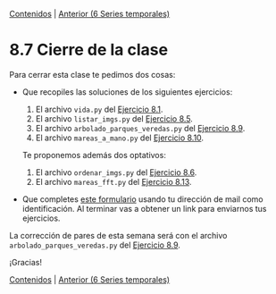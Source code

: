 [Contenidos](../Contenidos.md) \| [Anterior (6 Series temporales)](06_Series_Temporales.md)

# 8.7 Cierre de la clase

Para cerrar esta clase te pedimos dos cosas:
* Que recopiles las soluciones de los siguientes ejercicios:

  1. El archivo `vida.py` del [Ejercicio 8.1](../08_Fechas_Carpetas_y_Pandas/02_Fechas.md#ejercicio-81-segundos-vividos).
  2. El archivo  `listar_imgs.py` del [Ejercicio 8.5](../08_Fechas_Carpetas_y_Pandas/04_Ordenando_archivos.md#ejercicio-85-recorrer-el-árbol-de-archivos).
  3. El archivo  `arbolado_parques_veredas.py` del [Ejercicio 8.9](../08_Fechas_Carpetas_y_Pandas/05_Pandas.md#ejercicio-89-comparando-especies-en-parques-y-en-veredas).
  4. El archivo  `mareas_a_mano.py` del [Ejercicio 8.10](../08_Fechas_Carpetas_y_Pandas/06_Series_Temporales.md#ejercicio-810).

  Te proponemos además dos optativos:
  1. El archivo  `ordenar_imgs.py` del [Ejercicio 8.6](../08_Fechas_Carpetas_y_Pandas/04_Ordenando_archivos.md#ejercicio-86-ordenar-el-árbol-de-archivos-optativo).
  2. El archivo  `mareas_fft.py` del [Ejercicio 8.13](../08_Fechas_Carpetas_y_Pandas/06_Series_Temporales.md#ejercicio-813-otros-puertos).
 
* Que completes [este formulario](https://docs.google.com/forms/d/e/1FAIpQLSemmZDujpZOz8oqprqIRnDVu0T9bThW13dOhYqg4t-xKuIxQg/viewform?usp=sf_link) usando tu dirección de mail como identificación.  Al terminar vas a obtener un link para enviarnos tus ejercicios. 

La corrección de pares de esta semana será con el archivo `arbolado_parques_veredas.py` del [Ejercicio 8.9](../08_Fechas_Carpetas_y_Pandas/05_Pandas.md#ejercicio-89-comparando-especies-en-parques-y-en-veredas).



¡Gracias! 




[Contenidos](../Contenidos.md) \| [Anterior (6 Series temporales)](06_Series_Temporales.md)

